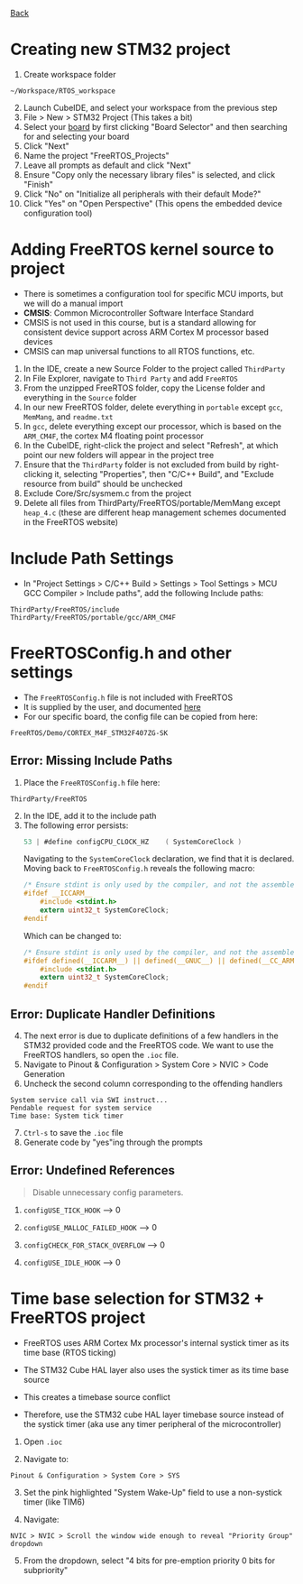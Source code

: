 [Back](index.md)

# Creating new STM32 project
1. Create workspace folder
```
~/Workspace/RTOS_workspace
```
2. Launch CubeIDE, and select your workspace from the previous step
3. File > New > STM32 Project (This takes a bit)
4. Select your [board](Board.txt) by first clicking "Board Selector" and then searching for and selecting your board
5. Click "Next"
6. Name the project "FreeRTOS_Projects"
7. Leave all prompts as default and click "Next"
8. Ensure "Copy only the necessary library files" is selected, and click "Finish"
9. Click "No" on "Initialize all peripherals with their default Mode?"
10. Click "Yes" on "Open Perspective" (This opens the embedded device configuration tool)

# Adding FreeRTOS kernel source to project
- There is sometimes a configuration tool for specific MCU imports, but we will do a manual import
- **CMSIS**: Common Microcontroller Software Interface Standard
- CMSIS is not used in this course, but is a standard allowing for consistent device support across ARM Cortex M processor based devices
- CMSIS can map universal functions to all RTOS functions, etc.
1. In the IDE, create a new Source Folder to the project called `ThirdParty`
2. In File Explorer, navigate to `Third Party` and add `FreeRTOS`
3. From the unzipped FreeRTOS folder, copy the License folder and everything in the `Source` folder
4. In our new FreeRTOS folder, delete everything in `portable` except `gcc`, `MemMang`, and `readme.txt`
5. In `gcc`, delete everything except our processor, which is based on the `ARM_CM4F`, the cortex M4 floating point processor
6. In the CubeIDE, right-click the project and select "Refresh", at which point our new folders will appear in the project tree
7. Ensure that the `ThirdParty` folder is not excluded from build by right-clicking it, selecting "Properties", then "C/C++ Build", and "Exclude resource from build" should be unchecked
8. Exclude Core/Src/sysmem.c from the project
9. Delete all files from ThirdParty/FreeRTOS/portable/MemMang except `heap_4.c` (these are different heap management schemes documented in the FreeRTOS website)



# Include Path Settings

- In "Project Settings > C/C++ Build > Settings > Tool Settings > MCU GCC Compiler > Include paths", add the following Include paths:

```
ThirdParty/FreeRTOS/include
ThirdParty/FreeRTOS/portable/gcc/ARM_CM4F
```



# FreeRTOSConfig.h and other settings
- The `FreeRTOSConfig.h` file is not included with FreeRTOS
- It is supplied by the user, and documented [here](https://www.freertos.org/a00110.html)
- For our specific board, the config file can be copied from here:
```
FreeRTOS/Demo/CORTEX_M4F_STM32F407ZG-SK
```


## Error: Missing Include Paths

1. Place the `FreeRTOSConfig.h` file here:
```
ThirdParty/FreeRTOS
```
2. In the IDE, add it to the include path
3. The following error persists:
    ```c
    53 | #define configCPU_CLOCK_HZ    ( SystemCoreClock )
    ```
    Navigating to the `SystemCoreClock` declaration, we find that it is declared.
    Moving back to `FreeRTOSConfig.h` reveals the following macro:
    ```c
    /* Ensure stdint is only used by the compiler, and not the assembler. */
    #ifdef __ICCARM__
        #include <stdint.h>
        extern uint32_t SystemCoreClock;
    #endif
    ```
    Which can be changed to:
    ```c
    /* Ensure stdint is only used by the compiler, and not the assembler. */
    #ifdef defined(__ICCARM__) || defined(__GNUC__) || defined(__CC_ARM)
        #include <stdint.h>
        extern uint32_t SystemCoreClock;
    #endif
    ```


## Error: Duplicate Handler Definitions

4. The next error is due to duplicate definitions of a few handlers in the STM32 provided code and the FreeRTOS code. We want to use the FreeRTOS handlers, so open the `.ioc` file.
5. Navigate to Pinout & Configuration > System Core > NVIC > Code Generation
6. Uncheck the second column corresponding to the offending handlers
```
System service call via SWI instruct...
Pendable request for system service
Time base: System tick timer
```
7. `Ctrl-s` to save the `.ioc` file
8. Generate code by "yes"ing through the prompts


## Error: Undefined References

> Disable unnecessary config parameters.

1. `configUSE_TICK_HOOK` --> 0

2. `configUSE_MALLOC_FAILED_HOOK` --> 0

3. `configCHECK_FOR_STACK_OVERFLOW` --> 0

4. `configUSE_IDLE_HOOK` --> 0

# Time base selection for STM32 + FreeRTOS project

- FreeRTOS uses ARM Cortex Mx processor's internal systick timer as its time base (RTOS ticking)

- The STM32 Cube HAL layer also uses the systick timer as its time base source

- This creates a timebase source conflict

- Therefore, use the STM32 cube HAL layer timebase source instead of the systick timer (aka use any timer peripheral of the microcontroller)

1. Open `.ioc`

2. Navigate to:
```
Pinout & Configuration > System Core > SYS
```

3. Set the pink highlighted "System Wake-Up" field to use a non-systick timer (like TIM6)

4. Navigate:
```
NVIC > NVIC > Scroll the window wide enough to reveal "Priority Group" dropdown
```
5. From the dropdown, select "4 bits for pre-emption priority 0 bits for subpriority"